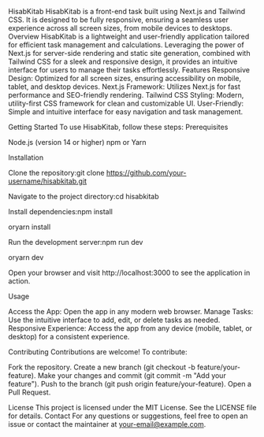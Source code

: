 HisabKitab
HisabKitab is a front-end task built using Next.js and Tailwind CSS. It is designed to be fully responsive, ensuring a seamless user experience across all screen sizes, from mobile devices to desktops.
Overview
HisabKitab is a lightweight and user-friendly application tailored for efficient task management and calculations. Leveraging the power of Next.js for server-side rendering and static site generation, combined with Tailwind CSS for a sleek and responsive design, it provides an intuitive interface for users to manage their tasks effortlessly.
Features
Responsive Design: Optimized for all screen sizes, ensuring accessibility on mobile, tablet, and desktop devices.
Next.js Framework: Utilizes Next.js for fast performance and SEO-friendly rendering.
Tailwind CSS Styling: Modern, utility-first CSS framework for clean and customizable UI.
User-Friendly: Simple and intuitive interface for easy navigation and task management.

Getting Started
To use HisabKitab, follow these steps:
Prerequisites

Node.js (version 14 or higher)
npm or Yarn

Installation

Clone the repository:git clone https://github.com/your-username/hisabkitab.git


Navigate to the project directory:cd hisabkitab


Install dependencies:npm install

oryarn install


Run the development server:npm run dev

oryarn dev


Open your browser and visit http://localhost:3000 to see the application in action.

Usage

Access the App: Open the app in any modern web browser.
Manage Tasks: Use the intuitive interface to add, edit, or delete tasks as needed.
Responsive Experience: Access the app from any device (mobile, tablet, or desktop) for a consistent experience.

Contributing
Contributions are welcome! To contribute:

Fork the repository.
Create a new branch (git checkout -b feature/your-feature).
Make your changes and commit (git commit -m "Add your feature").
Push to the branch (git push origin feature/your-feature).
Open a Pull Request.

License
This project is licensed under the MIT License. See the LICENSE file for details.
Contact
For any questions or suggestions, feel free to open an issue or contact the maintainer at your-email@example.com.
